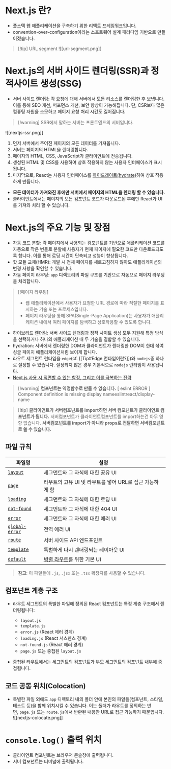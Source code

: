 # Next.js 란?
- 풀스택 웹 애플리케이션을 구축하기 위한 리액트 프레임워크입니다.
- convention-over-configuration이라는 소프트웨어 설계 패러다임 기반으로 만들어졌습니다.

> [!tip] URL segment
> ![[url-segment.png]] 
# Next.js의 서버 사이드 렌더링(SSR)과 정적사이트 생성(SSG)
- 서버 사이드 렌더링: 각 요청에 대해 서버에서 모든 리소스를 렌더링한 후 보냅니다. 이를 통해 SEO 개선, 퍼포먼스 개선, 보안 향상이 가능해집니다.
  단, CSR보다 많은 컴퓨팅 자원을 소모하고 페이지 요청 처리 시간도 길어집니다.
> [!warning] SSR에서 말하는 서버는 프론트엔드의 서버입니다.

![[nextjs-ssr.png]]
1. 먼저 서버에서 주어진 페이지의 모든 데이터를 가져옵니다.
2. 서버는 페이지의 HTML을 렌더링합니다.
3. 페이지의 HTML, CSS, JavaScript가 클라이언트에 전송됩니다.
4. 생성된 HTML 및 CSS를 사용하여 상호 작용하지 않는 사용자 인터페이스가 표시됩니다.
5. 마지막으로, React는 사용자 인터페이스를 [하이드레이트(hydrate)](https://react.dev/reference/react-dom/client/hydrateRoot#hydrating-server-rendered-html)하여 상호 작용하게 만듭니다.
- **모든 데이터가 가져와진 후에만 서버에서 페이지의 HTML을 렌더링 할 수 있습니다.** 
- 클라이언트에서는 페이지의 모든 컴포넌트 코드가 다운로드된 후에만 React가 UI를 가져와 처리 할 수 있습니다.
# Next.js의 주요 기능 및 장점
- 자동 코드 분할: 각 페이지에서 사용되는 컴포넌트를 기반으로 애플리케이션 코드를 자동으로 작은 번들로 분할해 사용자가 현재 페이지에 필요한 코드만 다운로드되도록 합니다. 이를 통해  로딩 시간이 단축되고 성능이 향상됩니다.
- 핫 모듈 교체(HMR): 개발 시 전체 페이지를 새로고침하지 않아도 애플리케이션의 변경 사항을 확인할 수 있습니다.
- 자동 페이지 라우팅: `app` 디렉토리의 파일 구조를 기반으로 자동으로 페이지 라우팅을 처리합니다.
> [!페이지 라우팅]
> - 웹 애플리케이션에서 사용자가 요청한 URL 경로에 따라 적절한 페이지를 표시하는 기술 또는 프로세스입니다.
> - 페이지 라우팅을 통해 SPA(Single-Page Application)는 사용자가 애플리케이션 내에서 여러 페이지를 탐색하고 상호작용할 수 있도록 합니다.

- 하이브리드 렌더링: 서버 사이드 렌더링과 정적 사이트 생성 모두 지원해 특정 방식을 선택하거나 하나의 애플리케이션 내 두 기술을 결합할 수 있습니다.
- hydration: 서버에서 렌더링한 DOM과 클라이언트가 렌더링한 DOM이 한데 섞여 싱글 페이지 애플리케이션처럼 보이게 합니다. 
- 라우트 세그먼트 런타임을 `edge`(cf. [[Tip#Edge 런타임이란?]])와 
`nodejs`중 하나로 설정할 수 있습니다.  설정되지 않은 경우 기본적으로 `nodejs` 런타임이 사용됩니다.
- [Next.js 사용 시 직면할 수 있는 함정, 그리고 이를 극복하는 전략](https://reactnext-central.xyz/blog/nextjs-challenges)

> [!warning] **컴포넌트는 익명함수로 만들 수 없습니다.**
> \[ eslint ERROR ] Component definition is missing display nameeslintreact/display-name

> [!tip] **클라이언트가 서버컴포넌트를 import하면 서버 컴포넌트가 클라이언트 컴포넌트가 됩니다.** 
> 서버컴포넌트가 클라이언트컴포넌트를 import하는건 아무 영향 없습니다.
> **서버컴포넌트를 import가 아니라 props로 전달하면 서버컴포넌트로 쓸 수 있습니다.**
## 파일 규칙

| 파일명                                                                                                                    | 설명                                                                                    |
| ---------------------------------------------------------------------------------------------------------------------- | ------------------------------------------------------------------------------------- |
| [`layout`](https://reactnext-central.xyz/docs/nextjs/routing/pages-and-layouts#%EB%A0%88%EC%9D%B4%EC%95%84%EC%9B%83)   | 세그먼트와 그 자식에 대한 공유 UI                                                                  |
| [`page`](https://reactnext-central.xyz/docs/nextjs/routing/pages-and-layouts#%ED%8E%98%EC%9D%B4%EC%A7%80)              | 라우트의 고유 UI 및 라우트를 넣어 URL로 접근 가능하게 함                                                   |
| [`loading`](https://reactnext-central.xyz/docs/nextjs/routing/loading-ui-and-streaming)                                | 세그먼트와 그 자식에 대한 로딩 UI                                                                  |
| [`not-found`](https://nextjs.orghttps//nextjs.orghttps://nextjs.org/docs/app/api-reference/file-conventions/not-found) | 세그먼트와 그 자식에 대한 404 UI                                                                 |
| [`error`](https://reactnext-central.xyz/docs/nextjs/routing/error-handling)                                            | 세그먼트와 그 자식에 대한 에러 UI                                                                  |
| [`global-error`](https://reactnext-central.xyz/docs/nextjs/routing/error-handling)                                     | 전역 에러 UI                                                                              |
| [`route`](https://reactnext-central.xyz/docs/nextjs/routing/route-handlers)                                            | 서버 사이드 API 엔드포인트                                                                      |
| [`template`](https://reactnext-central.xyz/docs/nextjs/routing/pages-and-layouts#%ED%85%9C%ED%94%8C%EB%A6%BF)          | 특별하게 다시 렌더링되는 레이아웃 UI                                                                 |
| [`default`](https://nextjs.orghttps//nextjs.orghttps://nextjs.org/docs/app/api-reference/file-conventions/default)     | [병렬 라우트](https://reactnext-central.xyz/docs/nextjs/routing/parallel-routes)를 위한 기본 UI |

> **참고**: 이 파일들에 `.js`, `.jsx` 또는 `.tsx` 확장자를 사용할 수 있습니다.

## 컴포넌트 계층 구조
- 라우트 세그먼트의 특별한 파일에 정의된 React 컴포넌트는 특정 계층 구조에서 렌더링됩니다:
	- `layout.js`
	- `template.js`
	- `error.js` (React 에러 경계)
	- `loading.js` (React 서스펜스 경계)
	- `not-found.js` (React 에러 경계)
	- `page.js` 또는 중첩된 `layout.js`

- 중첩된 라우트에서는 세그먼트의 컴포넌트가 부모 세그먼트의 컴포넌트 내부에 중첩됩니다.
## 코드 공동 위치(Colocation)
- 특별한 파일 외에도 `app` 디렉토리 내의 폴더 안에 본인의 파일들(컴포넌트, 스타일, 테스트 등)을 함께 위치시킬 수 있습니다.
  이는 폴더가 라우트를 정의하는 반면, `page.js` 또는 `route.js`에서 반환된 내용만 URL로 접근 가능하기 때문입니다.
	![[nextjs-colocate.png]]
# `console.log()` 출력 위치
- 클라이언트 컴포넌트는 브라우저 콘솔창에 출력됩니다.
- 서버 컴포넌트는 터미널에 출력됩니다. 